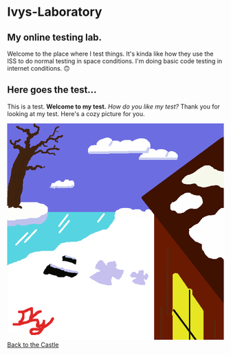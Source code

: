 # Ivys-Laboratory 

## My online testing lab.
Welcome to the place where I test things. 
It's kinda like how they use the ISS to do normal testing in space conditions.
I'm doing basic code testing in internet conditions. :upside_down_face:

## Here goes the test...
This is a test. 
__Welcome to my test.__
_How do you like my test?_
Thank you for looking at my test. 
Here's a cozy picture for you.

<img src="./sno.png"/>
<a href="https://whcampbell.github.io/Ivys-Castle/">Back to the Castle</a>
